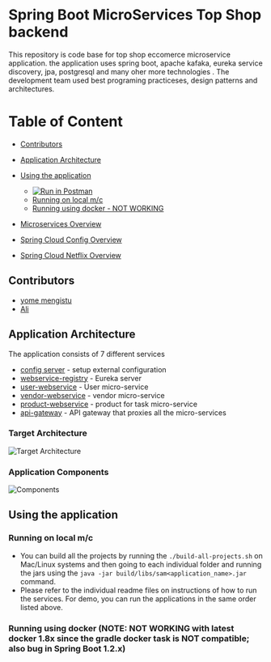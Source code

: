 # Spring Boot MicroServices Top Shop backend
This repository is code base for top shop eccomerce microservice application. the application uses spring boot, apache kafaka, eureka service discovery, jpa, postgresql and many oher more technologies
. The development team used best programing practiceses, design patterns and architectures.
# Table of Content
* [Contributors](#contributors)
* [Application Architecture](#application-architecture)
* [Using the application](#using-application)

    * [![Run in Postman](https://run.pstmn.io/button.svg)](https://app.getpostman.com/run-collection/78f423782d32dd945c02)
    * [Running on local m/c](#run_local_mc)
    * [Running using docker - NOT WORKING](#run_docker) 
* [Microservices Overview](#microservices-overview)
* [Spring Cloud Config Overview](#spring-cloud-config-overview)
* [Spring Cloud Netflix Overview](#spring-cloud-netflix-overview)


## <a name="contributors"></a>Contributors

* [yome mengistu](https://www.linkedin.com/yome-mengistu)
* [Ali ]()

## <a name="application-architecture"></a>Application Architecture

The application consists of 7 different services 

* [config server](config-server/README.md) - setup external configuration
* [webservice-registry](webservice-registry/README.md) - Eureka server
* [user-webservice](user-webservice/README.md) - User micro-service
* [vendor-webservice](vendor-webservice/README.md) - vendor micro-service
* [product-webservice](product-webservice/README.md) - product for task micro-service
* [api-gateway](api-gateway/README.md) - API gateway that proxies all the micro-services

### Target Architecture
![Target Architecture](/images/Target_Architecture.jpg)

### Application Components
![Components](/images/Application_Components.jpg)

## <a name="using-application"></a>Using the application

### <a name="run_local_mc"></a>Running on local m/c

* You can build all the projects by running the `./build-all-projects.sh` on Mac/Linux systems and then going to each individual folder and running the jars using the `java -jar build/libs/sam<application_name>.jar` command.
* Please refer to the individual readme files on instructions of how to run the services. For demo, you can run the applications in the same order listed above.
        
### <a name="run_docker"></a>Running using docker (**NOTE: NOT WORKING with latest docker 1.8x since the gradle docker task is NOT compatible; also bug in Spring Boot 1.2.x**)
